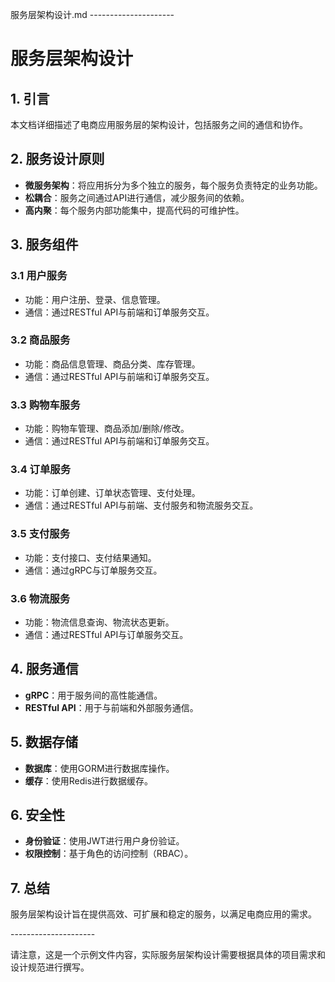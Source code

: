 服务层架构设计.md
\---------------------

# 服务层架构设计

## 1. 引言
本文档详细描述了电商应用服务层的架构设计，包括服务之间的通信和协作。

## 2. 服务设计原则
- **微服务架构**：将应用拆分为多个独立的服务，每个服务负责特定的业务功能。
- **松耦合**：服务之间通过API进行通信，减少服务间的依赖。
- **高内聚**：每个服务内部功能集中，提高代码的可维护性。

## 3. 服务组件
### 3.1 用户服务
- 功能：用户注册、登录、信息管理。
- 通信：通过RESTful API与前端和订单服务交互。

### 3.2 商品服务
- 功能：商品信息管理、商品分类、库存管理。
- 通信：通过RESTful API与前端和订单服务交互。

### 3.3 购物车服务
- 功能：购物车管理、商品添加/删除/修改。
- 通信：通过RESTful API与前端和订单服务交互。

### 3.4 订单服务
- 功能：订单创建、订单状态管理、支付处理。
- 通信：通过RESTful API与前端、支付服务和物流服务交互。

### 3.5 支付服务
- 功能：支付接口、支付结果通知。
- 通信：通过gRPC与订单服务交互。

### 3.6 物流服务
- 功能：物流信息查询、物流状态更新。
- 通信：通过RESTful API与订单服务交互。

## 4. 服务通信
- **gRPC**：用于服务间的高性能通信。
- **RESTful API**：用于与前端和外部服务通信。

## 5. 数据存储
- **数据库**：使用GORM进行数据库操作。
- **缓存**：使用Redis进行数据缓存。

## 6. 安全性
- **身份验证**：使用JWT进行用户身份验证。
- **权限控制**：基于角色的访问控制（RBAC）。

## 7. 总结
服务层架构设计旨在提供高效、可扩展和稳定的服务，以满足电商应用的需求。

\---------------------

请注意，这是一个示例文件内容，实际服务层架构设计需要根据具体的项目需求和设计规范进行撰写。
